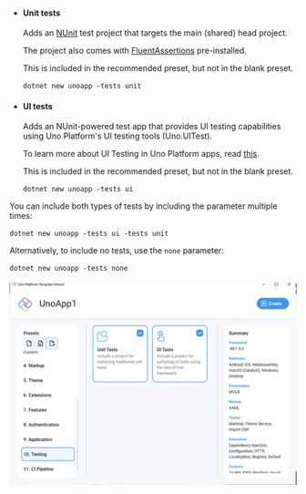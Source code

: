 - #### Unit tests

    Adds an [NUnit](https://nunit.org) test project that targets the main (shared) head project.  

    The project also comes with [FluentAssertions](https://fluentassertions.com) pre-installed.

    This is included in the recommended preset, but not in the blank preset.

    ```dotnetcli
    dotnet new unoapp -tests unit
    ```

- #### UI tests  

    Adds an NUnit-powered test app that provides UI testing capabilities using Uno Platform's UI testing tools (Uno.UITest).  

    To learn more about UI Testing in Uno Platform apps, read [this](xref:Uno.UITest.GetStarted).

    This is included in the recommended preset, but not in the blank preset.

    ```dotnetcli
    dotnet new unoapp -tests ui
    ```

You can include both types of tests by including the parameter multiple times:

```dotnetcli
dotnet new unoapp -tests ui -tests unit
```

Alternatively, to include no tests, use the `none` parameter:

```dotnetcli
dotnet new unoapp -tests none
```

![Testing tab in the wizard](../assets/testing.png)
